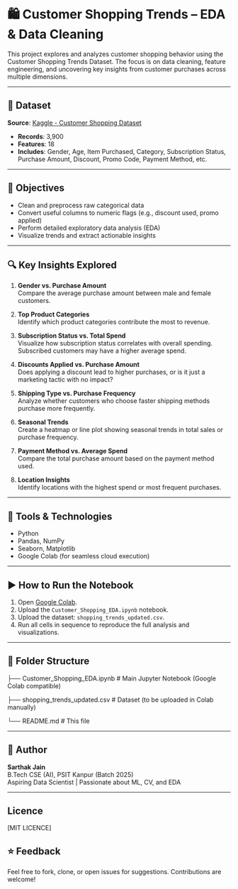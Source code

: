 # 🛍️ Customer Shopping Trends – EDA & Data Cleaning

This project explores and analyzes customer shopping behavior using the Customer Shopping Trends Dataset. The focus is on data cleaning, feature engineering, and uncovering key insights from customer purchases across multiple dimensions.

---

## 📂 Dataset

**Source**: [Kaggle - Customer Shopping Dataset](https://www.kaggle.com/datasets/iamsouravbanerjee/customer-shopping-trends-dataset)

- **Records**: 3,900
- **Features**: 18
- **Includes**: Gender, Age, Item Purchased, Category, Subscription Status, Purchase Amount, Discount, Promo Code, Payment Method, etc.

---

## 🧠 Objectives

- Clean and preprocess raw categorical data
- Convert useful columns to numeric flags (e.g., discount used, promo applied)
- Perform detailed exploratory data analysis (EDA)
- Visualize trends and extract actionable insights

---

## 🔍 Key Insights Explored

1. **Gender vs. Purchase Amount**  
   Compare the average purchase amount between male and female customers.

2. **Top Product Categories**  
   Identify which product categories contribute the most to revenue.

3. **Subscription Status vs. Total Spend**  
   Visualize how subscription status correlates with overall spending. Subscribed customers may have a higher average spend.

4. **Discounts Applied vs. Purchase Amount**  
   Does applying a discount lead to higher purchases, or is it just a marketing tactic with no impact?

5. **Shipping Type vs. Purchase Frequency**  
   Analyze whether customers who choose faster shipping methods purchase more frequently.

6. **Seasonal Trends**  
   Create a heatmap or line plot showing seasonal trends in total sales or purchase frequency.

7. **Payment Method vs. Average Spend**  
   Compare the total purchase amount based on the payment method used.

8. **Location Insights**  
   Identify locations with the highest spend or most frequent purchases.

---

## 🧰 Tools & Technologies

- Python
- Pandas, NumPy
- Seaborn, Matplotlib
- Google Colab (for seamless cloud execution)

---

## ▶️ How to Run the Notebook

1. Open [Google Colab](https://colab.research.google.com/).
2. Upload the `Customer_Shopping_EDA.ipynb` notebook.
3. Upload the dataset: `shopping_trends_updated.csv`.
4. Run all cells in sequence to reproduce the full analysis and visualizations.

---


## 📌 Folder Structure

├── Customer_Shopping_EDA.ipynb # Main Jupyter Notebook (Google Colab compatible)

├── shopping_trends_updated.csv # Dataset (to be uploaded in Colab manually)

└── README.md # This file

---

## 👤 Author

**Sarthak Jain**  
B.Tech CSE (AI), PSIT Kanpur (Batch 2025)  
Aspiring Data Scientist | Passionate about ML, CV, and EDA

---

## Licence

[MIT LICENCE]

## ⭐️ Feedback

Feel free to fork, clone, or open issues for suggestions. Contributions are welcome!
